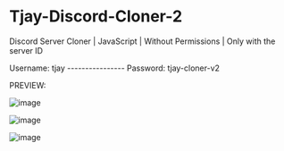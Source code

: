 # Tjay-Discord-Cloner-2

Discord Server Cloner | JavaScript | Without Permissions | Only with the server ID

Username: tjay ---------------- Password: tjay-cloner-v2

PREVIEW:

![image](https://user-images.githubusercontent.com/70555673/164557400-7dc4da63-614f-484c-8012-a83c44c0c147.png)

![image](https://user-images.githubusercontent.com/70555673/164557289-8cd11b20-ff81-4672-be46-4a417c4b8480.png)

![image](https://user-images.githubusercontent.com/70555673/164557343-144c7892-6acf-4f2e-a3fb-bdb0b09f314b.png)
